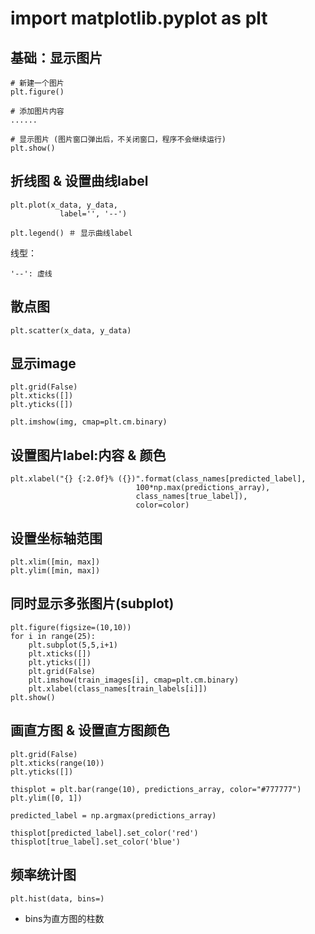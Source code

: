 # import matplotlib.pyplot as plt

## 基础：显示图片
```
# 新建一个图片
plt.figure()

# 添加图片内容
......

# 显示图片 (图片窗口弹出后，不关闭窗口，程序不会继续运行)
plt.show()
```

## 折线图 & 设置曲线label
```
plt.plot(x_data, y_data,
           label='', '--')

plt.legend() ＃ 显示曲线label
```
线型：
```
'--': 虚线
```

## 散点图
```
plt.scatter(x_data, y_data)
```

## 显示image
```
plt.grid(False)
plt.xticks([])
plt.yticks([])

plt.imshow(img, cmap=plt.cm.binary)
```



## 设置图片label:内容 & 颜色
```
plt.xlabel("{} {:2.0f}% ({})".format(class_names[predicted_label],
                            100*np.max(predictions_array),
                            class_names[true_label]),
                            color=color)
```
## 设置坐标轴范围
```
plt.xlim([min, max])
plt.ylim([min, max])
```


## 同时显示多张图片(subplot)
```
plt.figure(figsize=(10,10))
for i in range(25):
    plt.subplot(5,5,i+1)
    plt.xticks([])
    plt.yticks([])
    plt.grid(False)
    plt.imshow(train_images[i], cmap=plt.cm.binary)
    plt.xlabel(class_names[train_labels[i]])
plt.show()
```

## 画直方图 & 设置直方图颜色
```
plt.grid(False)
plt.xticks(range(10))
plt.yticks([])

thisplot = plt.bar(range(10), predictions_array, color="#777777")
plt.ylim([0, 1])

predicted_label = np.argmax(predictions_array)

thisplot[predicted_label].set_color('red')
thisplot[true_label].set_color('blue')
```

## 频率统计图
```
plt.hist(data, bins=)
```
* bins为直方图的柱数
